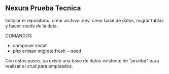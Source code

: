 <p align="center">
    <img src="http://www.shareit.com.co/Portafolio/nexura%20logo.jpg" alt="" class="d-inline-block align-text-top">
</p>

## Nexura Prueba Tecnica

Instalar el repositorio, crear archivo .env, crear base de datos, migrar tablas y hacer seeds de la data.

COMANDOS

- composer install
- php artisan migrate:fresh --seed

Con estos pasos, ya existe una base de datos existente de "prueba" para realizar el crud para empleados.